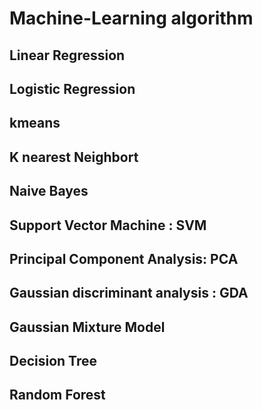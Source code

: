 # Machine-Learning algorithm
## Linear Regression
## Logistic Regression
## kmeans
## K nearest Neighbort
## Naive Bayes
## Support Vector Machine : SVM
## Principal Component Analysis: PCA
## Gaussian discriminant analysis : GDA
## Gaussian Mixture Model
## Decision Tree
## Random Forest

